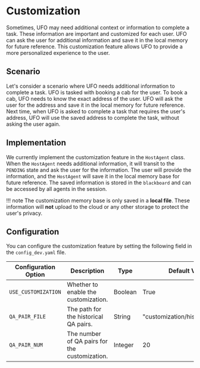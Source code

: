 # Customization

Sometimes, UFO may need additional context or information to complete a task. These information are important and customized for each user. UFO can ask the user for additional information and save it in the local memory for future reference. This customization feature allows UFO to provide a more personalized experience to the user.

## Scenario

Let's consider a scenario where UFO needs additional information to complete a task. UFO is tasked with booking a cab for the user. To book a cab, UFO needs to know the exact address of the user. UFO will ask the user for the address and save it in the local memory for future reference. Next time, when UFO is asked to complete a task that requires the user's address, UFO will use the saved address to complete the task, without asking the user again.


## Implementation
We currently implement the customization feature in the `HostAgent` class. When the `HostAgent` needs additional information, it will transit to the `PENDING` state and ask the user for the information. The user will provide the information, and the `HostAgent` will save it in the local memory base for future reference. The saved information is stored in the `blackboard` and can be accessed by all agents in the session.

!!! note
    The customization memory base is only saved in a **local file**. These information will **not** upload to the cloud or any other storage to protect the user's privacy.

## Configuration

You can configure the customization feature by setting the following field in the `config_dev.yaml` file.

| Configuration Option   | Description                                  | Type    | Default Value                         |
|------------------------|----------------------------------------------|---------|---------------------------------------|
| `USE_CUSTOMIZATION`    | Whether to enable the customization.         | Boolean | True                                  |
| `QA_PAIR_FILE`         | The path for the historical QA pairs.        | String  | "customization/historical_qa.txt"     |
| `QA_PAIR_NUM`          | The number of QA pairs for the customization.| Integer | 20                                    |
